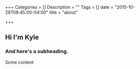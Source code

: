 +++
Categories = []
Description = ""
Tags = []
date = "2015-10-29T08:45:00-04:00"
title = "about"

+++

## Hi I'm Kyle
### And here's a subheading.
Some content
